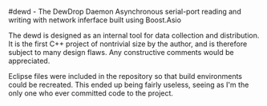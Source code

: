#dewd - The DewDrop Daemon
Asynchronous serial-port reading and writing with network inferface built using Boost.Asio

The dewd is designed as an internal tool for data collection and distribution. It is the first C++ project of nontrivial size by the author, and is therefore subject to many design flaws. Any constructive comments would be appreciated.

Eclipse files were included in the repository so that build environments could be recreated. This ended up being fairly useless, seeing as I'm the only one who ever committed code to the project.